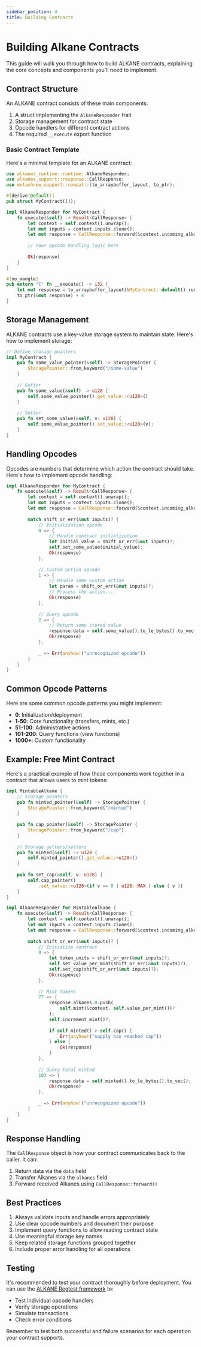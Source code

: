```yaml
---
sidebar_position: 4
title: Building Contracts
---
```


# Building Alkane Contracts

This guide will walk you through how to build ALKANE contracts, explaining the core concepts and components you'll need to implement.

## Contract Structure

An ALKANE contract consists of these main components:

1. A struct implementing the `AlkaneResponder` trait
2. Storage management for contract state
3. Opcode handlers for different contract actions
4. The required `__execute` export function

### Basic Contract Template

Here's a minimal template for an ALKANE contract:

```rust
use alkanes_runtime::runtime::AlkaneResponder;
use alkanes_support::response::CallResponse;
use metashrew_support::compat::{to_arraybuffer_layout, to_ptr};

#[derive(Default)]
pub struct MyContract(());

impl AlkaneResponder for MyContract {
    fn execute(&self) -> Result<CallResponse> {
        let context = self.context().unwrap();
        let mut inputs = context.inputs.clone();
        let mut response = CallResponse::forward(&context.incoming_alkanes);
        
        // Your opcode handling logic here
        
        Ok(response)
    }
}

#[no_mangle]
pub extern "C" fn __execute() -> i32 {
    let mut response = to_arraybuffer_layout(&MyContract::default().run());
    to_ptr(&mut response) + 4
}
```

## Storage Management

ALKANE contracts use a key-value storage system to maintain state. Here's how to implement storage:

```rust
// Define storage pointers
impl MyContract {
    pub fn some_value_pointer(&self) -> StoragePointer {
        StoragePointer::from_keyword("/some-value")
    }
    
    // Getter
    pub fn some_value(&self) -> u128 {
        self.some_value_pointer().get_value::<u128>()
    }
    
    // Setter
    pub fn set_some_value(&self, v: u128) {
        self.some_value_pointer().set_value::<u128>(v);
    }
}
```

## Handling Opcodes

Opcodes are numbers that determine which action the contract should take. Here's how to implement opcode handling:

```rust
impl AlkaneResponder for MyContract {
    fn execute(&self) -> Result<CallResponse> {
        let context = self.context().unwrap();
        let mut inputs = context.inputs.clone();
        let mut response = CallResponse::forward(&context.incoming_alkanes);
        
        match shift_or_err(&mut inputs)? {
            // Initialization opcode
            0 => {
                // Handle contract initialization
                let initial_value = shift_or_err(&mut inputs)?;
                self.set_some_value(initial_value);
                Ok(response)
            },
            
            // Custom action opcode
            1 => {
                // Handle some custom action
                let param = shift_or_err(&mut inputs)?;
                // Process the action...
                Ok(response)
            },
            
            // Query opcode
            2 => {
                // Return some stored value
                response.data = self.some_value().to_le_bytes().to_vec();
                Ok(response)
            },
            
            _ => Err(anyhow!("unrecognized opcode"))
        }
    }
}
```

## Common Opcode Patterns

Here are some common opcode patterns you might implement:

- **0**: Initialization/deployment
- **1-50**: Core functionality (transfers, mints, etc.)
- **51-100**: Administrative actions
- **101-200**: Query functions (view functions)
- **1000+**: Custom functionality

## Example: Free Mint Contract

Here's a practical example of how these components work together in a contract that allows users to mint tokens:

```rust
impl MintableAlkane {
    // Storage pointers
    pub fn minted_pointer(&self) -> StoragePointer {
        StoragePointer::from_keyword("/minted")
    }
    
    pub fn cap_pointer(&self) -> StoragePointer {
        StoragePointer::from_keyword("/cap")
    }
    
    // Storage getters/setters
    pub fn minted(&self) -> u128 {
        self.minted_pointer().get_value::<u128>()
    }
    
    pub fn set_cap(&self, v: u128) {
        self.cap_pointer()
            .set_value::<u128>(if v == 0 { u128::MAX } else { v })
    }
}

impl AlkaneResponder for MintableAlkane {
    fn execute(&self) -> Result<CallResponse> {
        let context = self.context().unwrap();
        let mut inputs = context.inputs.clone();
        let mut response = CallResponse::forward(&context.incoming_alkanes);
        
        match shift_or_err(&mut inputs)? {
            // Initialize contract
            0 => {
                let token_units = shift_or_err(&mut inputs)?;
                self.set_value_per_mint(shift_or_err(&mut inputs)?);
                self.set_cap(shift_or_err(&mut inputs)?);
                Ok(response)
            },
            
            // Mint tokens
            77 => {
                response.alkanes.0.push(
                    self.mint(&context, self.value_per_mint())?
                );
                self.increment_mint()?;
                
                if self.minted() > self.cap() {
                    Err(anyhow!("supply has reached cap"))
                } else {
                    Ok(response)
                }
            },
            
            // Query total minted
            103 => {
                response.data = self.minted().to_le_bytes().to_vec();
                Ok(response)
            },
            
            _ => Err(anyhow!("unrecognized opcode"))
        }
    }
}
```

## Response Handling

The `CallResponse` object is how your contract communicates back to the caller. It can:

1. Return data via the `data` field
2. Transfer Alkanes via the `alkanes` field
3. Forward received Alkanes using `CallResponse::forward()`

## Best Practices

1. Always validate inputs and handle errors appropriately
2. Use clear opcode numbers and document their purpose
3. Implement query functions to allow reading contract state
4. Use meaningful storage key names
5. Keep related storage functions grouped together
6. Include proper error handling for all operations

## Testing

It's recommended to test your contract thoroughly before deployment. You can use the [ALKANE Regtest framework](../quickstart/setup.md) to:

- Test individual opcode handlers
- Verify storage operations
- Simulate transactions
- Check error conditions

Remember to test both successful and failure scenarios for each operation your contract supports.
